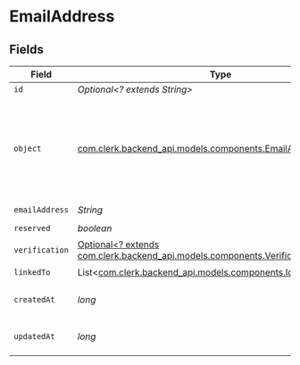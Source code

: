 # EmailAddress


## Fields

| Field                                                                                                               | Type                                                                                                                | Required                                                                                                            | Description                                                                                                         |
| ------------------------------------------------------------------------------------------------------------------- | ------------------------------------------------------------------------------------------------------------------- | ------------------------------------------------------------------------------------------------------------------- | ------------------------------------------------------------------------------------------------------------------- |
| `id`                                                                                                                | *Optional<? extends String>*                                                                                        | :heavy_minus_sign:                                                                                                  | N/A                                                                                                                 |
| `object`                                                                                                            | [com.clerk.backend_api.models.components.EmailAddressObject](../../models/components/EmailAddressObject.md)         | :heavy_check_mark:                                                                                                  | String representing the object's type. Objects of the same type share the same value.<br/>                          |
| `emailAddress`                                                                                                      | *String*                                                                                                            | :heavy_check_mark:                                                                                                  | N/A                                                                                                                 |
| `reserved`                                                                                                          | *boolean*                                                                                                           | :heavy_check_mark:                                                                                                  | N/A                                                                                                                 |
| `verification`                                                                                                      | [Optional<? extends com.clerk.backend_api.models.components.Verification>](../../models/components/Verification.md) | :heavy_check_mark:                                                                                                  | N/A                                                                                                                 |
| `linkedTo`                                                                                                          | List<[com.clerk.backend_api.models.components.IdentificationLink](../../models/components/IdentificationLink.md)>   | :heavy_check_mark:                                                                                                  | N/A                                                                                                                 |
| `createdAt`                                                                                                         | *long*                                                                                                              | :heavy_check_mark:                                                                                                  | Unix timestamp of creation<br/>                                                                                     |
| `updatedAt`                                                                                                         | *long*                                                                                                              | :heavy_check_mark:                                                                                                  | Unix timestamp of creation<br/>                                                                                     |